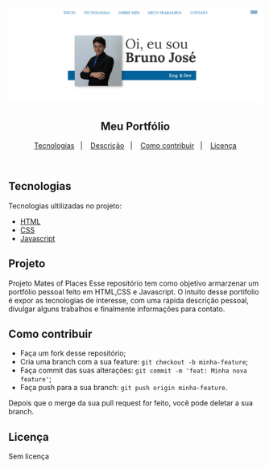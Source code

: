 <h1 align="center">
<img alt="" title="" src="https://github.com/brunozn/Portfolio_Bruno/blob/master/img/Pessoais/home.png" width="600" /><br>
  <!-- trocar: 'você pode colocar uma imagem (logo) que represente seu projeto (visualmente) -->
</h1>

<h2 align="center">Meu Portfólio</h2>


<p align="center">
  <a href="#tecnologias">Tecnologias</a>&nbsp;&nbsp;&nbsp;|&nbsp;&nbsp;&nbsp;
  <a href="#projeto">Descrição</a>&nbsp;&nbsp;&nbsp;|&nbsp;&nbsp;&nbsp;
  <a href="#como-contribuir">Como contribuir</a>&nbsp;&nbsp;&nbsp;|&nbsp;&nbsp;&nbsp;
  <a href="#licença">Licença</a>
</p>

<br>

## Tecnologias

Tecnologias ultilizadas no projeto:

- [HTML](https://developer.mozilla.org/pt-BR/docs/Aprender/Getting_started_with_the_web/HTML_basico)
- [CSS](https://www.w3schools.com/css/css_intro.asp)
- [Javascript](https://developer.mozilla.org/pt-BR/docs/Aprender/JavaScript)

## Projeto

Projeto Mates of Places
Esse repositório tem como objetivo armarzenar um portfólio pessoal feito em HTML,CSS e Javascript. O intuito desse portifolio é expor as tecnologias de interesse, com uma rápida descrição pessoal, divulgar alguns trabalhos e finalmente informações para contato. 


## Como contribuir

- Faça um fork desse repositório;
- Cria uma branch com a sua feature: `git checkout -b minha-feature`;
- Faça commit das suas alterações: `git commit -m 'feat: Minha nova feature'`;
- Faça push para a sua branch: `git push origin minha-feature`.

Depois que o merge da sua pull request for feito, você pode deletar a sua branch.

## Licença

Sem licença
